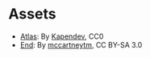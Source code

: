 # Assets

* [Atlas](parin_atlas.png): By [Kapendev](https://kapendev.itch.io/monomachos), CC0
* [End](parin_end.ogg): By [mccartneytm](https://opengameart.org/content/this-game-is-over), CC BY-SA 3.0
